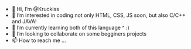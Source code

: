 - 👋 Hi, I’m @Kruckiss
- 👀 I’m interested in coding not only HTML, CSS, JS soon, but also C/C++ and JAVA!
- 🌱 I’m currently learning both of this language ^ :)
- 💞️ I’m looking to collaborate on some begginers projects
- 📫 How to reach me ...

<!---
Kruckiss/Kruckiss is a ✨ special ✨ repository because its `README.md` (this file) appears on your GitHub profile.
You can click the Preview link to take a look at your changes.
--->
